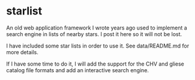 starlist
========

An old web application framework I wrote years ago used to implement a search engine in lists of nearby stars. I post it here so it will not be lost.

I have included some star lists in order to use it. See data/README.md for more details.

If I have some time to do it, I will add the support for the CHV and gliese catalog file formats and add an interactive search engine.